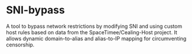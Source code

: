 # SNI-bypass
A tool to bypass network restrictions by modifying SNI and using custom host rules based on data from the SpaceTimee/Cealing-Host project. It allows dynamic domain-to-alias and alias-to-IP mapping for circumventing censorship.
